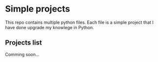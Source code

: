 # Simple projects

This repo contains multiple python files. Each file is a simple project that I have done upgrade my knowlege in Python.

## Projects list

Comming soon...